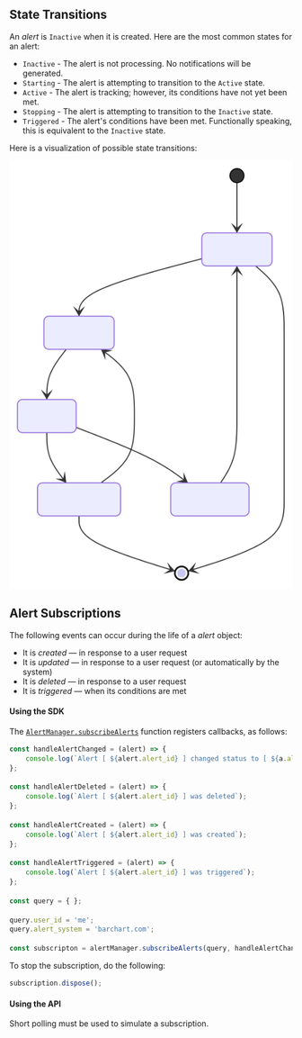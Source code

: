 ## State Transitions

An _alert_ is ```Inactive``` when it is created. Here are the most common states for an alert:

* ```Inactive``` - The alert is not processing. No notifications will be generated.
* ```Starting``` - The alert is attempting to transition to the ```Active``` state.
* ```Active``` - The alert is tracking; however, its conditions have not yet been met.
* ```Stopping``` - The alert is attempting to transition to the ```Inactive``` state.
* ```Triggered``` - The alert's conditions have been met. Functionally speaking, this is equivalent to the ```Inactive``` state.

Here is a visualization of possible state transitions:

![Alert State Diagram](../images/states.svg)

## Alert Subscriptions

The following events can occur during the life of a _alert_ object:

* It is _created_ — in response to a user request
* It is _updated_ — in response to a user request (or automatically by the system)
* It is _deleted_ — in response to a user request
* It is _triggered_ — when its conditions are met

#### Using the SDK

The [```AlertManager.subscribeAlerts```](/content/sdk/lib?id=alertmanagersubscribealerts) function registers callbacks, as follows:

```js
const handleAlertChanged = (alert) => {
	console.log(`Alert [ ${alert.alert_id} ] changed status to [ ${a.alert_state} ]`);
};

const handleAlertDeleted = (alert) => {
	console.log(`Alert [ ${alert.alert_id} ] was deleted`);
};

const handleAlertCreated = (alert) => {
	console.log(`Alert [ ${alert.alert_id} ] was created`);
};

const handleAlertTriggered = (alert) => {
	console.log(`Alert [ ${alert.alert_id} ] was triggered`);
};

const query = { };

query.user_id = 'me';
query.alert_system = 'barchart.com';

const subscripton = alertManager.subscribeAlerts(query, handleAlertChanged, handleAlertDeleted, handleAlertCreated, handleAlertTriggered);
```

To stop the subscription, do the following:

```js
subscription.dispose();
```

#### Using the API

Short polling must be used to simulate a subscription.